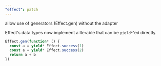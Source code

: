 ```yaml
---
"effect": patch
---
```


allow use of generators (Effect.gen) without the adapter

Effect's data types now implement a Iterable that can be `yield*`'ed directly.

```ts
Effect.gen(function* () {
  const a = yield* Effect.success(1)
  const a = yield* Effect.success(2)
  return a + b
})
```
